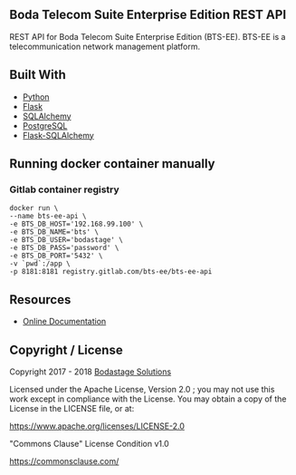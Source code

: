 ## Boda Telecom Suite Enterprise Edition REST API
REST API for Boda Telecom Suite Enterprise Edition (BTS-EE). BTS-EE is a telecommunication network management platform.


## Built With
- [Python](https://www.python.org)
- [Flask](http://flask.pocoo.org/)
- [SQLAlchemy](https://www.sqlalchemy.org/)
- [PostgreSQL](https://www.postgresql.org/)
- [Flask-SQLAlchemy](http://flask-sqlalchemy.pocoo.org/2.3/)

## Running docker container manually

### Gitlab container registry
```
docker run \
--name bts-ee-api \
-e BTS_DB_HOST='192.168.99.100' \
-e BTS_DB_NAME='bts' \
-e BTS_DB_USER='bodastage' \
-e BTS_DB_PASS='password' \
-e BTS_DB_PORT='5432' \
-v `pwd`:/app \
-p 8181:8181 registry.gitlab.com/bts-ee/bts-ee-api
```

## Resources

* [Online Documentation](http://docs.bodastage.com)

## Copyright / License
Copyright 2017 - 2018 [Bodastage Solutions](http://www.bodastage.com)

Licensed under the Apache License, Version 2.0 ; you may not use this work except in compliance with the License. You may obtain a copy of the License in the LICENSE file, or at:

https://www.apache.org/licenses/LICENSE-2.0

"Commons Clause" License Condition v1.0

https://commonsclause.com/


